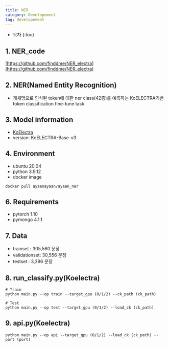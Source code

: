 ```yaml
---
title: NER
category: Developement
tag: Developement
---
```








* 목차
{:toc}









## 1\. NER_code
[https://github.com/finddme/NER_electra](https://github.com/finddme/NER_electra)

## 2\. NER(Named Entity Recognition)
- 개체명으로 인식된 token에 대한 ner class(42종)를 예측하는 KoELECTRA기반 token classification fine-tune task

## 3\. Model information
- [KoElectra](https://github.com/monologg/KoELECTRA/tree/024fbdd600e653b6e4bdfc64ceec84181b5ce6c4)
- version: KoELECTRA-Base-v3

## 4\. Environment
- ubuntu 20.04
- python 3.9.12
- docker image
```
docker pull ayaanayaan/ayaan_ner
```

## 6\. Requirements
- pytorch 1.10
- pymongo 4.1.1

## 7\. Data
- trainset : 305,560 문장
- validationset: 30,556 문장
- testset : 3,396 문장


## 8\. run_classify.py(Koelectra)
```
# Train
python main.py --op train --target_gpu (0/1/2) --ck_path (ck_path)

# Test
python main.py --op test --target_gpu (0/1/2) --load_ck (ck_path)
```

## 9\. api.py(Koelectra)
```
python main.py --op api --target_gpu (0/1/2) --load_ck (ck_path) --port (port)
```


